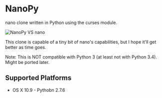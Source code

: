 NanoPy
======
nano clone written in Python using the curses module.

![NanoPy VS nano](https://raw2.github.com/OzTamir/NanoPy/master/nanoVSnano_py.png)


This clone is capable of a tiny bit of nano's capabilities, but I hope it'll get better as time goes.

Note: This is NOT compatible with Python 3 (at least not with Python 3.4). Might be ported later.

Supported Platforms
---
 - OS X 10.9 - Pythobn 2.7.6